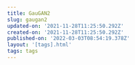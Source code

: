 ```yaml
---
title: GauGAN2
slug: gaugan2
updated-on: '2021-11-28T11:25:50.292Z'
created-on: '2021-11-28T11:25:50.292Z'
published-on: '2022-03-03T08:54:19.378Z'
layout: '[tags].html'
tags: tags
---
```



